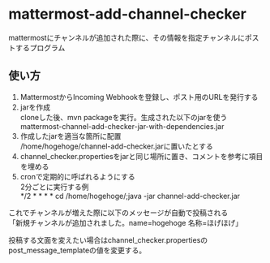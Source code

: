 # mattermost-add-channel-checker
mattermostにチャンネルが追加された際に、その情報を指定チャンネルにポストするプログラム

使い方
------

1. MattermostからIncoming Webhookを登録し、ポスト用のURLを発行する
2. jarを作成  
cloneした後、mvn packageを実行。生成された以下のjarを使う  
mattermost-channel-add-checker-jar-with-dependencies.jar
3. 作成したjarを適当な箇所に配置  
  /home/hogehoge/channel-add-checker.jarに置いたとする
4. channel_checker.propertiesをjarと同じ場所に置き、コメントを参考に項目を埋める
5. cronで定期的に呼ばれるようにする  
  2分ごとに実行する例  
    */2 * * * * cd /home/hogehoge/;java -jar channel-add-checker.jar
  
これでチャンネルが増えた際に以下のメッセージが自動で投稿される  
    「新規チャンネルが追加されました。name=hogehoge 名称=ほげほげ」  
  
投稿する文面を変えたい場合はchannel_checker.propertiesのpost_message_templateの値を変更する。